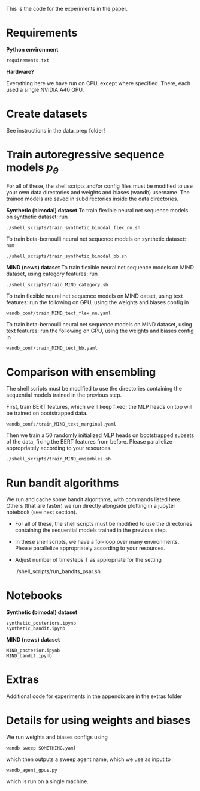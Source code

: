 
This is the code for the experiments in the paper. 

# Requirements
**Python environment**

    requirements.txt

**Hardware?**

Everything here we have run on CPU, except where specified. There, each used a single NVIDIA A40 GPU. 

# Create datasets
See instructions in the data_prep folder!

# Train autoregressive sequence models $p_\theta$
For all of these, the shell scripts and/or config files must be modified to use your own data directories and weights and biases (wandb) username. 
The trained models are saved in subdirectories inside the data directories. 

**Synthetic (bimodal) dataset**
To train flexible neural net sequence models on synthetic dataset: run 

    ./shell_scripts/train_synthetic_bimodal_flex_nn.sh

To train beta-bernoulli neural net sequence models on synthetic dataset: run 

    ./shell_scripts/train_synthetic_bimodal_bb.sh

**MIND (news) dataset**
To train flexible neural net sequence models on MIND dataset, using category features: run 

    ./shell_scripts/train_MIND_category.sh

To train flexible neural net sequence models on MIND datset, using text features: run the following on GPU, using the weights and biases config in

    wandb_conf/train_MIND_text_flex_nn.yaml

To train beta-bernoulli neural net sequence models on MIND dataset, using text features: run the following on GPU, using the weights and biases config in

    wandb_conf/train_MIND_text_bb.yaml


# Comparison with ensembling
The shell scripts must be modified to use the directories containing the sequential models trained in the previous step. 

First, train BERT features, which we'll keep fixed; the MLP heads on top will be trained on bootstrapped data. 

    wandb_confs/train_MIND_text_marginal.yaml

Then we train a 50 randomly initialized MLP heads on bootstrapped subsets of the data, fixing the BERT features from before. Please parallelize appropriately according to your resources. 

    ./shell_scripts/train_MIND_ensembles.sh

# Run bandit algorithms
We run and cache some bandit algorithms, with commands listed here. Others (that are faster) we run directly alongside plotting in a jupyter notebook (see next section). 
* For all of these, the shell scripts must be modified to use the directories containing the sequential models trained in the previous step. 
* In these shell scripts, we have a for-loop over many environments. Please parallelize appropriately according to your resources. 
* Adjust number of timesteps T as appropriate for the setting

    ./shell_scripts/run_bandits_psar.sh


# Notebooks
**Synthetic (bimodal) dataset**

    synthetic_posteriors.ipynb
    synthetic_bandit.ipynb

**MIND (news) dataset**

    MIND_posterior.ipynb
    MIND_bandit.ipynb

# Extras
Additional code for experiments in the appendix are in the extras folder

# Details for using weights and biases
We run weights and biases configs using

    wandb sweep SOMETHING.yaml

which then outputs a sweep agent name, which we use as input to
    
    wandb_agent_gpus.py

which is run on a single machine. 
